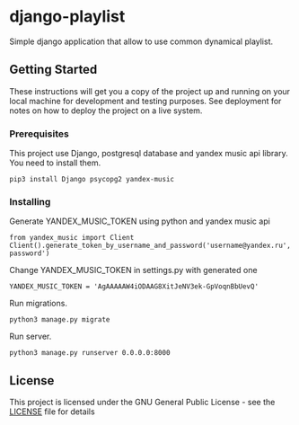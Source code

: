 # django-playlist

Simple django application that allow to use common dynamical playlist.

## Getting Started

These instructions will get you a copy of the project up and running on your local machine for development and testing purposes. See deployment for notes on how to deploy the project on a live system.

### Prerequisites

This project use Django, postgresql database and yandex music api library. You need to install them.

```
pip3 install Django psycopg2 yandex-music
```

### Installing

Generate YANDEX_MUSIC_TOKEN using python and yandex music api

```
from yandex_music import Client
Client().generate_token_by_username_and_password('username@yandex.ru', password')
```

Change YANDEX_MUSIC_TOKEN in settings.py with generated one

```
YANDEX_MUSIC_TOKEN = 'AgAAAAAW4iODAAG8XitJeNV3ek-GpVoqnBbUevQ'
```

Run migrations.

```
python3 manage.py migrate
```

Run server.

```
python3 manage.py runserver 0.0.0.0:8000
```

## License

This project is licensed under the GNU General Public License - see the [LICENSE](LICENSE) file for details
